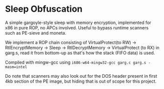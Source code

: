 # Sleep Obfuscation
A simple gargoyle-style sleep with memory encryption, implemented for x86 in pure ROP, no APCs involved. Useful to bypass runtime scanners such as PE-sieve and moneta.

We implement a ROP chain consisting of VirtualProtect(to RW) -> RtlEncryptMemory -> Sleep -> RtlDecryptMemory -> VirtualProtect (to RX) in garg.s, read it from bottom-up as that's how the stack (FIFO data) is used.

Compiled with mingw-gcc using `i686-w64-mingw32-gcc garg.c garg.s -masm=intel`

Do note that scanners may also look out for the DOS header present in first 4kb section of the PE image, but hiding that is out of scope for this project.
